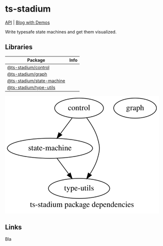 # ts-stadium

[API]({{{API_LINK}}}) | [Blog with Demos]({{{DEMO_LINK}}})

Write typesafe state machines and get them visualized.

## Libraries

| Package                                                                                                     | Info |
| ----------------------------------------------------------------------------------------------------------- | ---- |
| [@ts-stadium/control](https://github.com/no-day/ts-stadium/tree/main/packages/external/control)             |      |
| [@ts-stadium/graph](https://github.com/no-day/ts-stadium/tree/main/packages/external/graph)                 |      |
| [@ts-stadium/state-machine](https://github.com/no-day/ts-stadium/tree/main/packages/external/state-machine) |      |
| [@ts-stadium/type-utils](https://github.com/no-day/ts-stadium/tree/main/packages/external/type-utils)       |      |

<img src="./assets/dependencies.svg"/>

## Links

Bla
